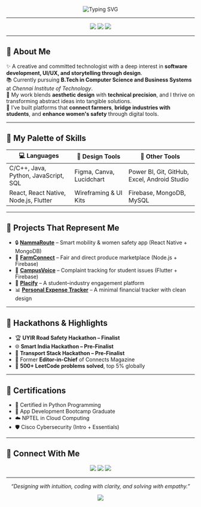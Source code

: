 
<!-- Pink Pastel Banner with Typing SVG -->
<p align="center">
  <img src="https://readme-typing-svg.demolab.com?font=Quicksand&weight=500&pause=1000&color=FF69B4&center=true&vCenter=true&multiline=true&width=1000&height=80&lines=Hiii+%F0%9F%91%8B%2C+I'm+Sandhya+Senthil+Kumar!;CSBS+Undergrad+%7C+Full+Stack+Dev+%7C+UI%2FUX+Designer;Hackathon+Finalist+%7C+Creative+Technologist" alt="Typing SVG" />
</p>

---

<p align="center">
  <img src="https://img.shields.io/badge/Based%20in-Chennai%2C%20India-FADADD?style=flat-square&logo=google-maps&logoColor=black" />
  <img src="https://img.shields.io/badge/Student-B.Tech%20CSBS-F9C6D1?style=flat-square&logo=bookstack&logoColor=black" />
  <img src="https://img.shields.io/badge/Focus-Full%20Stack%20Dev%20%7C%20Design-FAD0C9?style=flat-square&logo=code&logoColor=black" />
</p>

---

## 🌸 About Me

✨ A creative and committed technologist with a deep interest in **software development, UI/UX, and storytelling through design**.  
📚 Currently pursuing **B.Tech in Computer Science and Business Systems** at *Chennai Institute of Technology*.  
🎯 My work blends **aesthetic design** with **technical precision**, and I thrive on transforming abstract ideas into tangible solutions.  
🚀 I’ve built platforms that **connect farmers**, **bridge industries with students**, and **enhance women's safety** through digital tools.

---

## 🎨 My Palette of Skills

| 💻 Languages | 🎨 Design Tools | 🧠 Other Tools |
|-------------|----------------|----------------|
| C/C++, Java, Python, JavaScript, SQL | Figma, Canva, Lucidchart | Power BI, Git, GitHub, Excel, Android Studio |
| React, React Native, Node.js, Flutter | Wireframing & UI Kits | Firebase, MongoDB, MySQL |

---

## 🌿 Projects That Represent Me

- 🔒 **[NammaRoute](https://github.com/Stellarsands/NammaRoute)** – Smart mobility & women safety app (React Native + MongoDB)  
- 🌱 **[FarmConnect](https://github.com/Stellarsands/farmconnect)** – Fair and direct produce marketplace (Node.js + Firebase)  
- 🏫 **[CampusVoice](https://github.com/Stellarsands/CampusVoice)** – Complaint tracking for student issues (Flutter + Firebase)  
- 🎯 **[Placify](https://github.com/Stellarsands)** – A student–industry engagement platform  
- 📊 **[Personal Expense Tracker](https://github.com/Stellarsands/PersonalExpenseTracker)** – A minimal financial tracker with clean design

---

## 🏅 Hackathons & Highlights

- 🏆 **UYIR Road Safety Hackathon – Finalist**  
- 🌐 **Smart India Hackathon – Pre-Finalist**  
- 🚨 **Transport Stack Hackathon – Pre-Finalist**  
- 👑 Former **Editor-in-Chief** of Connects Magazine  
- 🔢 **500+ LeetCode problems solved**, top 5% globally

---

## 📜 Certifications

- 🐍 Certified in Python Programming  
- 📱 App Development Bootcamp Graduate  
- ☁️ NPTEL in Cloud Computing  
- 🛡️ Cisco Cybersecurity (Intro + Essentials)

---

## 💌 Connect With Me

<p align="center">
  <a href="mailto:sandhyas.csbs2023@citchennai.net"><img src="https://img.shields.io/badge/Email-Me-FADADD?style=for-the-badge&logo=gmail&logoColor=black" /></a>
  <a href="https://linkedin.com/in/sandhya-s-"><img src="https://img.shields.io/badge/LinkedIn-Connect-F9C6D1?style=for-the-badge&logo=linkedin&logoColor=black" /></a>
  <a href="https://github.com/Stellarsands"><img src="https://img.shields.io/badge/GitHub-Stellarsands-FAD0C9?style=for-the-badge&logo=github&logoColor=black" /></a>
</p>

---

<p align="center"><i>“Designing with intuition, coding with clarity, and solving with empathy.”</i></p>

<p align="center">
  <img src="https://github-readme-stats.vercel.app/api?username=Stellarsands&show_icons=true&count_private=true&cache_seconds=60&theme=graywhite&bg_color=FDF1F3&title_color=FF69B4&icon_color=FF69B4&text_color=4A4A4A" />
</p>
